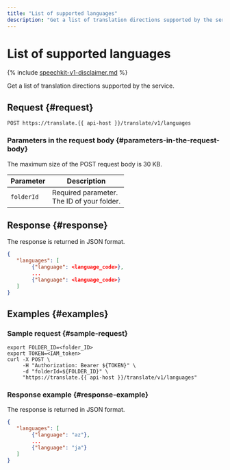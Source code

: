 ```yaml
---
title: "List of supported languages"
description: "Get a list of translation directions supported by the service."
---
```


# List of supported languages

{% include [speechkit-v1-disclaimer.md](../../../_includes/speechkit-v1-disclaimer.md) %}

Get a list of translation directions supported by the service.

## Request {#request}

```
POST https://translate.{{ api-host }}/translate/v1/languages
```

### Parameters in the request body {#parameters-in-the-request-body}

The maximum size of the POST request body is 30 KB.


| Parameter | Description |
----- | -----
| `folderId` | Required parameter.<br/>The ID of your folder.<br/> |


## Response {#response}

The response is returned in JSON format.

```json
{
   "languages": [
        {"language": <language_code>},
        ...
        {"language": <language_code>}
   ]
}
```


## Examples {#examples}

### Sample request {#sample-request}

```httpget
export FOLDER_ID=<folder_ID>
export TOKEN=<IAM_token>
curl -X POST \
     -H "Authorization: Bearer ${TOKEN}" \
     -d "folderId=${FOLDER_ID}" \
     "https://translate.{{ api-host }}/translate/v1/languages"
```

### Response example {#response-example}

The response is returned in JSON format.

```json
{
   "languages": [
        {"language": "az"},
        ...
        {"language": "ja"}
   ]
}
```


